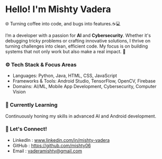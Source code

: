 #  Hello! I'm Mishty Vadera
🌐 Turning coffee into code, and bugs into features.☕💻

I’m a developer with a passion for **AI** and **Cybersecurity**. Whether it's debugging tricky problems or crafting innovative solutions, I thrive on turning challenges into clean, efficient code. My focus is on building systems that not only work but also make a real impact. 🚀

### ⚙️ Tech Stack & Focus Areas
+ Languages: Python, Java, HTML, CSS, JavaScript
+ Frameworks & Tools: Android Studio, TensorFlow, OpenCV,  Firebase
+ Domains: AI/ML, Mobile App Development, Cybersecurity, Computer Vision
  
### 🌱 Currently Learning
Continuously honing my skills in advanced AI and Android development.

### 💬 Let's Connect!
+ LinkedIn : www.linkedin.com/in/mishty-vadera
+ GitHub : https://github.com/mishty06 
+ Email : vaderamishty@gmail.com
